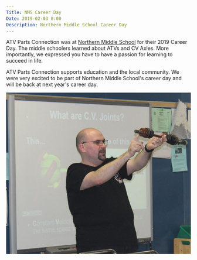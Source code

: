 ```yaml
---
Title: NMS Career Day
Date: 2019-02-03 0:00
Description: Northern Middle School Career Day
---
```


ATV Parts Connection was at [Northern Middle School](http://nmsweb.calvertnet.k12.md.us/) 
for their 2019 Career Day. The middle schoolers learned about ATVs and CV Axles.
More importantly, we expressed you have to have a passion for learning to 
succeed in life.

ATV Parts Connection supports education and the local community. We were
very excited to be part of Northern Middle School's career day and will
be back at next year's career day.

![Photo of Presentation](/img/blog/2019-career-day.jpg)